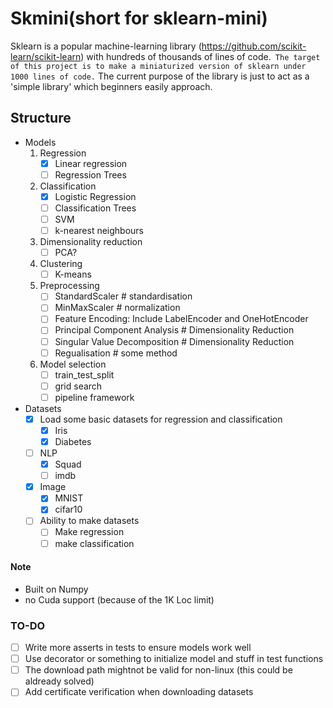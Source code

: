 # Skmini(short for sklearn-mini)
Sklearn is a popular machine-learning library (https://github.com/scikit-learn/scikit-learn) with hundreds of thousands of lines of code.` The target of this project is to make a miniaturized version of sklearn under 1000 lines of code.` The current purpose of the library is just to act as a 'simple library' which beginners easily approach.

## Structure
 - Models
    1. Regression
       - [x] Linear regression
       - [ ] Regression Trees
    2. Classification
       - [x] Logistic Regression
       - [ ] Classification Trees
       - [ ] SVM
       - [ ] k-nearest neighbours
    3. Dimensionality reduction
       - [ ] PCA?
    4. Clustering
       - [ ] K-means
    5. Preprocessing
       - [ ] StandardScaler # standardisation
       - [ ] MinMaxScaler # normalization
       - [ ] Feature Encoding: Include LabelEncoder and OneHotEncoder
       - [ ] Principal Component Analysis # Dimensionality Reduction
       - [ ] Singular Value Decomposition # Dimensionality Reduction
       - [ ] Regualisation # some method
    6. Model selection 
       - [ ] train_test_split
       - [ ] grid search
       - [ ] pipeline framework
 - Datasets
   - [x] Load some basic datasets for regression and classification 
      - [x] Iris
      - [x] Diabetes
   - [ ] NLP
     - [x] Squad
     - [ ] imdb
   - [x] Image
     - [x] MNIST
     - [x] cifar10
   - [ ] Ability to make datasets
       - [ ] Make regression
       - [ ] make classification 
  
#### Note
- Built on Numpy
- no Cuda support (because of the 1K Loc limit)

### TO-DO
- [ ] Write more asserts in tests to ensure models work well
- [ ] Use decorator or something to initialize model and stuff in test functions
- [ ] The download path mightnot be valid for non-linux (this could be aldready solved)
- [ ] Add certificate verification when downloading datasets